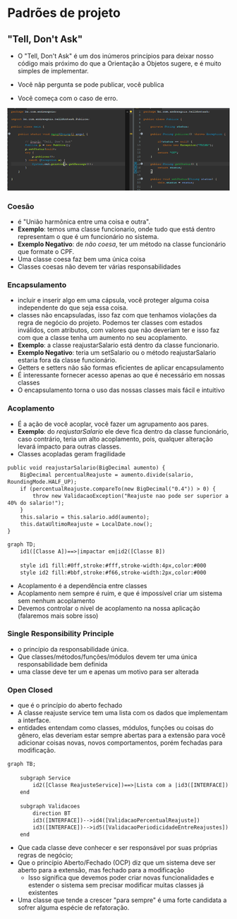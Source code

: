﻿# Padrões de projeto 

## "Tell, Don't Ask"
- O "Tell, Don't Ask" é um dos inúmeros princípios para deixar nosso código mais próximo do que a Orientação a Objetos sugere, e é muito simples de implementar.

- Você nãp pergunta se pode publicar, você publica
- Você começa com o caso de erro.

![Tell Don't Ask](./asserts/telldontask.png)

###  Coesão 
- é "União harmônica entre uma coisa e outra".
- **Exemplo**: temos uma classe funcionario, onde tudo que está dentro representam o que é um funcionário no sistema.
- **Exemplo Negativo**: de *não coesa*, ter um método na classe funcionário que formate o CPF.
- Uma classe coesa faz bem uma única coisa
- Classes coesas não devem ter várias responsabilidades

### Encapsulamento
- incluir e inserir algo em uma cápsula, você proteger alguma coisa independente do que seja essa coisa.
-  classes não encapsuladas, isso faz com que tenhamos violações da regra de negócio do projeto. Podemos ter classes com estados inválidos, com atributos, com valores que não deveriam ter e isso faz com que a classe tenha um aumento no seu acoplamento.
- **Exemplo**: a classe reajustarSalario está dentro da classe funcionario.
- **Exemplo Negativo**: teria um setSalario ou o método reajustarSalario estaria fora da classe funcionário.
- Getters e setters não são formas eficientes de aplicar encapsulamento
- É interessante fornecer acesso apenas ao que é necessário em nossas classes
- O encapsulamento torna o uso das nossas classes mais fácil e intuitivo

### Acoplamento
- É a ação de você acoplar, você fazer um agrupamento aos pares.
- **Exemplo**: do *reajustarSalario* ele deve fica dentro da classe funcionário, caso contrário, teria um alto acoplamento, pois, qualquer alteração levará impacto para outras classes.
- Classes acopladas geram fragilidade
```
public void reajustarSalario(BigDecimal aumento) {
    BigDecimal percentualReajuste = aumento.divide(salario, RoundingMode.HALF_UP);
    if (percentualReajuste.compareTo(new BigDecimal("0.4")) > 0) {
        throw new ValidacaoException("Reajuste nao pode ser superior a 40% do salario!");
    }
    this.salario = this.salario.add(aumento);
    this.dataUltimoReajuste = LocalDate.now();
}
```

```mermaid
graph TD;
    id1([Classe A])==>|impactar em|id2([Classe B])

    style id1 fill:#0ff,stroke:#fff,stroke-width:4px,color:#000
    style id2 fill:#bbf,stroke:#f66,stroke-width:2px,color:#000
```
- Acoplamento é a dependência entre classes
- Acoplamento nem sempre é ruim, e que é impossível criar um sistema sem nenhum acoplamento
- Devemos controlar o nível de acoplamento na nossa aplicação (falaremos mais sobre isso)


### Single Responsibility Principle
- o princípio da responsabilidade única.
- Que classes/métodos/funções/módulos devem ter uma única responsabilidade bem definida
- uma classe deve ter um e apenas um motivo para ser alterada

### Open Closed 
- que é o princípio do aberto fechado
- A classe reajuste service tem uma lista com os dados que implementam a interface.
- entidades entendam como classes, módulos, funções ou coisas do gênero, elas deveriam estar sempre abertas para a extensão para você adicionar coisas novas, novos comportamentos, porém fechadas para modificação.

```mermaid
graph TB;
    
    subgraph Service
        id2([Classe ReajusteService])==>|Lista com a |id3([INTERFACE])
    end 

    subgraph Validacoes
        direction BT
        id3([INTERFACE])-->id4([ValidacaoPercentualReajuste])
        id3([INTERFACE])-->id5([ValidacaoPeriodicidadeEntreReajustes])
    end
```
- Que cada classe deve conhecer e ser responsável por suas próprias regras de negócio;
- Que o princípio Aberto/Fechado (OCP) diz que um sistema deve ser aberto para a extensão, mas fechado para a modificação
    - Isso significa que devemos poder criar novas funcionalidades e estender o sistema sem precisar modificar muitas classes já existentes
- Uma classe que tende a crescer "para sempre" é uma forte candidata a sofrer alguma espécie de refatoração.